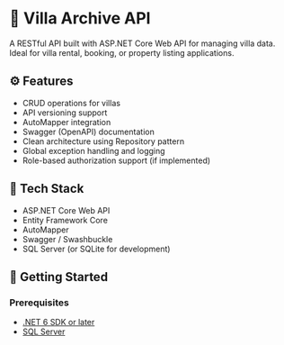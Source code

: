 # 🏡 Villa Archive API

A RESTful API built with ASP.NET Core Web API for managing villa data. Ideal for villa rental, booking, or property listing applications.

## ⚙️ Features

- CRUD operations for villas  
- API versioning support  
- AutoMapper integration  
- Swagger (OpenAPI) documentation  
- Clean architecture using Repository pattern  
- Global exception handling and logging  
- Role-based authorization support (if implemented)

## 🧱 Tech Stack

- ASP.NET Core Web API  
- Entity Framework Core  
- AutoMapper  
- Swagger / Swashbuckle  
- SQL Server (or SQLite for development)

## 🚀 Getting Started

### Prerequisites

- [.NET 6 SDK or later](https://dotnet.microsoft.com/download)  
- [SQL Server ]()
